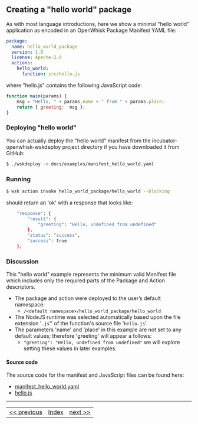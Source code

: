 ## Creating a "hello world" package

As with most language introductions, here we show a minimal "hello world" application as encoded in an OpenWhisk Package Manifest YAML file:

```yaml
package:
  name: hello_world_package
  version: 1.0
  license: Apache-2.0
  actions:
    hello_world:
      function: src/hello.js
```

where "hello.js" contains the following JavaScript code:
```javascript
function main(params) {
    msg = "Hello, " + params.name + " from " + params.place;
    return { greeting:  msg };
}
```

### Deploying "hello world"

You can actually deploy the "hello world" manifest from the incubator-openwhisk-wskdeploy project directory if you have downloaded it from GitHub:

```sh
$ ./wskdeploy -m docs/examples/manifest_hello_world.yaml
```

### Running
```sh
$ wsk action invoke hello_world_package/hello_world --blocking
```
should return an 'ok' with a response that looks like:
```sh
    "response": {
        "result": {
            "greeting": "Hello, undefined from undefined"
        },
        "status": "success",
        "success": true
    },
```

### Discussion

This "hello world" example represents the minimum valid Manifest file which includes only the required parts of the Package and Action descriptors.

- The package and action were deployed to the user’s default namespace:
  - ```/<default namespace>/hello_world_package/hello_world```
- The NodeJS runtime was selected automatically based upon the file extension '```.js```'' of the function's source file '```hello.js```'.
- The parameters 'name' and 'place' in this example are not set to any default values; therefore 'greeting' will appear a follows:
  - ```"greeting": "Hello, undefined from undefined"```
  we will explore setting these values in later examples.

#### Source code
The source code for the manifest and JavaScript files can be found here:
- [manifest_hello_world.yaml](https://github.com/apache/incubator-openwhisk-wskdeploy/blob/master/docs/examples/manifest_hello_world.yaml)
- [hello.js](https://github.com/apache/incubator-openwhisk-wskdeploy/blob/master/docs/examples/src/hello.js)

---
<!--
 Bottom Navigation
-->
<html>
<div align="center">
<table align="center">
  <tr>
    <td><a href="wskdeploy_hello_world.md#creating-a-hello-world-package">&lt;&lt;&nbsp;previous</a></td>
    <td><a href="programming_guide.md#guided-examples">Index</a></td>
    <td><a href="">next&nbsp;&gt;&gt;</a></td>
  </tr>
</table>
</div>
</html>

